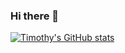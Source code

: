 ### Hi there 👋

[![Timothy's GitHub stats](https://github-readme-stats.vercel.app/api?username=timothyoei&count_private=true&show_icons=true&theme=transparent)](https://github.com/anuraghazra/github-readme-stats)

<!--
**timothyoei/timothyoei** is a ✨ _special_ ✨ repository because its `README.md` (this file) appears on your GitHub profile.

Here are some ideas to get you started:

- 🔭 I’m currently working on ...
- 🌱 I’m currently learning ...
- 👯 I’m looking to collaborate on ...
- 🤔 I’m looking for help with ...
- 💬 Ask me about ...
- 📫 How to reach me: ...
- 😄 Pronouns: ...
- ⚡ Fun fact: ...
-->
